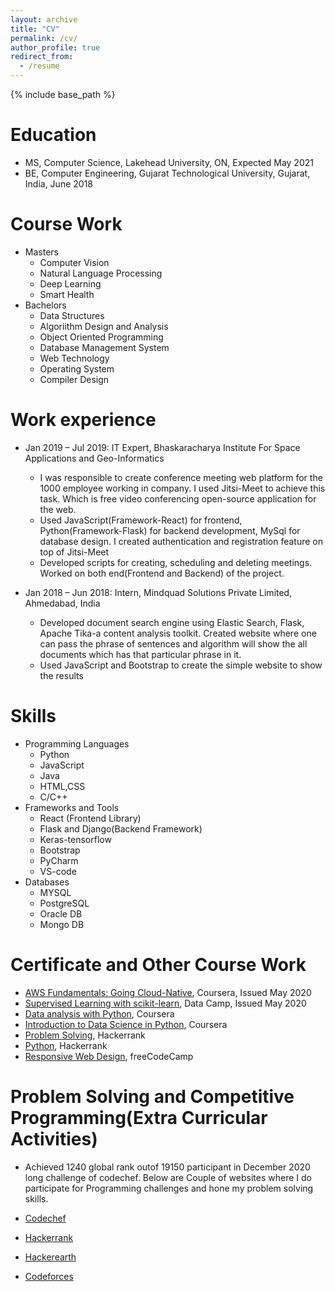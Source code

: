 ```yaml
---
layout: archive
title: "CV"
permalink: /cv/
author_profile: true
redirect_from:
  - /resume
---
```


{% include base_path %}

Education
======
* MS, Computer Science, Lakehead University, ON, Expected May 2021
* BE, Computer Engineering, Gujarat Technological University, Gujarat, India, June 2018

Course Work
======
* Masters
  * Computer Vision
  * Natural Language Processing
  * Deep Learning 
  * Smart Health
* Bachelors
  * Data Structures
  * Algoriithm Design and Analysis
  * Object Oriented Programming
  * Database Management System
  * Web Technology
  * Operating System
  * Compiler Design

Work experience
======
* Jan 2019 – Jul 2019: IT Expert, Bhaskaracharya Institute For Space Applications and Geo-Informatics
  * I was responsible to create conference meeting web platform for the 1000 employee working in company. I used Jitsi-Meet to achieve this task. Which is free video               conferencing open-source application for the web.
  * Used JavaScript(Framework-React) for frontend, Python(Framework-Flask) for backend development, MySql for database design. I created authentication and registration feature     on top of Jitsi-Meet
  * Developed scripts for creating, scheduling and deleting meetings. Worked on both end(Frontend and Backend) of the project.

* Jan 2018 – Jun 2018: Intern, Mindquad Solutions Private Limited, Ahmedabad, India
  * Developed document search engine using Elastic Search, Flask, Apache Tika-a content analysis toolkit. Created website where one can pass the phrase of sentences and             algorithm will show the all documents which has that particular phrase in it. 
  * Used JavaScript and Bootstrap to create the simple website to show the results
  
Skills
======
* Programming Languages
  * Python
  * JavaScript
  * Java
  * HTML,CSS
  * C/C++
* Frameworks and Tools
  * React (Frontend Library)
  * Flask and Django(Backend Framework)
  * Keras-tensorflow
  * Bootstrap
  * PyCharm
  * VS-code
* Databases
  * MYSQL
  * PostgreSQL
  * Oracle DB
  * Mongo DB

Certificate and Other Course Work
======
* [AWS Fundamentals: Going Cloud-Native](https://www.coursera.org/account/accomplishments/certificate/L9LKP522HQ32), Coursera, Issued May 2020
* [Supervised Learning with scikit-learn](https://www.datacamp.com/statement-of-accomplishment/course/92fce81af54ff39f90d5e0fb23f9d689049bd31d), Data Camp, Issued May 2020
* [Data analysis with Python](https://www.coursera.org/account/accomplishments/certificate/6GR7MVRXQS65), Coursera
* [Introduction to Data Science in Python](https://www.coursera.org/account/accomplishments/verify/KWE4AZ3ZSFUX), Coursera
* [Problem Solving](https://www.hackerrank.com/certificates/00baf54edd76), Hackerrank
* [Python](https://www.hackerrank.com/certificates/9c743634d63e), Hackerrank
* [Responsive Web Design](https://www.freecodecamp.org/certification/fcc2c64017b-704a-4e9a-a3bf-e5daa36176d4/responsive-web-design), freeCodeCamp

Problem Solving and Competitive Programming(Extra Curricular Activities)
======
* Achieved 1240 global rank outof 19150 participant in December 2020 long challenge of codechef. 
Below are Couple of websites where I do participate for Programming challenges and hone my problem solving skills.

* [Codechef](https://www.codechef.com/users/kp_2141)
* [Hackerrank](https://www.hackerrank.com/kp2141krp)
* [Hackerearth](https://www.hackerearth.com/@kp2141krp)
* [Codeforces](https://codeforces.com/profile/kp_2141)




